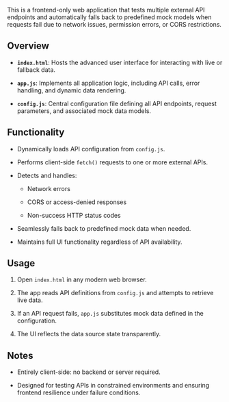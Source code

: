This is a frontend-only web application that tests multiple external API endpoints and automatically falls back to predefined mock models when requests fail due to network issues, permission errors, or CORS restrictions.
 
## Overview
 
- **`index.html`**: Hosts the advanced user interface for interacting with live or fallback data.

- **`app.js`**: Implements all application logic, including API calls, error handling, and dynamic data rendering.

- **`config.js`**: Central configuration file defining all API endpoints, request parameters, and associated mock data models.
 
## Functionality
 
- Dynamically loads API configuration from `config.js`.

- Performs client-side `fetch()` requests to one or more external APIs.

- Detects and handles:

  - Network errors

  - CORS or access-denied responses

  - Non-success HTTP status codes

- Seamlessly falls back to predefined mock data when needed.

- Maintains full UI functionality regardless of API availability.
 
## Usage
 
1. Open `index.html` in any modern web browser.

2. The app reads API definitions from `config.js` and attempts to retrieve live data.

3. If an API request fails, `app.js` substitutes mock data defined in the configuration.

4. The UI reflects the data source state transparently.
 
## Notes
 
- Entirely client-side: no backend or server required.

- Designed for testing APIs in constrained environments and ensuring frontend resilience under failure conditions.
 
